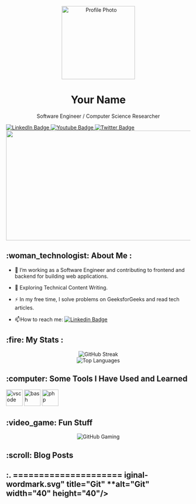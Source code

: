 <div align="center">
  <a href="https://github.com/your-username">
    <img src="your-profile-photo-url" width="200" height="200" alt="Profile Photo" />
  </a>
  <h1>Your Name</h1>
  <p>Software Engineer / Computer Science Researcher</p>
</div>

<div id="badges">
  <a href="your-linkedin-url">
    <img src="https://img.shields.io/badge/LinkedIn-blue?style=for-the-badge&logo=linkedin&logoColor=white" alt="LinkedIn Badge"/>
  </a>
  <a href="your-youtube-url">
    <img src="https://img.shields.io/badge/YouTube-red?style=for-the-badge&logo=youtube&logoColor=white" alt="Youtube Badge"/>
  </a>
  <a href="your-twitter-url">
    <img src="https://img.shields.io/badge/Twitter-blue?style=for-the-badge&logo=twitter&logoColor=white" alt="Twitter Badge"/>
  </a>
</div>

<div align="center">
  <img src="https://media.giphy.com/media/dWesBcTLavkZuG35MI/giphy.gif" width="600" height="300"/>
</div>

<h2> :woman_technologist: About Me :</h2>

- :telescope: I’m working as a Software Engineer and contributing to frontend and backend for building web applications.

- :seedling: Exploring Technical Content Writing.

- :zap: In my free time, I solve problems on GeeksforGeeks and read tech articles.

- :mailbox:How to reach me: [![Linkedin Badge](https://img.shields.io/badge/-kakbar-blue?style=flat&logo=Linkedin&logoColor=white)](your-linkedin-url)

<h2> :fire: My Stats :</h2>

<div align="center">
  <img src="https://github-readme-streak-stats.herokuapp.com/?user=ishmael07&theme=dark&background=000000" alt="GitHub Streak" />
</div>

<div align="center">
  <img src="https://github-readme-stats.vercel.app/api/top-langs/?username=your-github-username&layout=compact&theme=vision-friendly-dark" alt="Top Languages" />
</div>

<h2> :computer: Some Tools I Have Used and Learned</h2>

<p align="left">
  <img src="https://cdn.jsdelivr.net/gh/devicons/devicon/icons/vscode/vscode-original.svg" alt="vscode" width="45" height="45"/>
  <img src="https://cdn.jsdelivr.net/gh/devicons/devicon/icons/bash/bash-original.svg" alt="bash" width="45" height="45"/>
  <img src="https://cdn.jsdelivr.net/gh/devicons/devicon/icons/php/php-original.svg" alt="php" width="45" height="45"/>
</p>

<h2> :video_game: Fun Stuff</h2>

<div align="center">
  <img src="https://github-readme-gaming.vercel.app/api?username=your-github-username&theme=dracula" alt="GitHub Gaming" />
</div>

<h2> :scroll: Blog Posts</h2>

<div align="center">
  <!-- BLOG-POST-LIST:START -->
  <!-- BLOG-POST-LIST:END -->
</div>

<h2> :. 
=====================
iginal-wordmark.svg" title="Git" **alt="Git" width="40" height="40"/>
</div>
